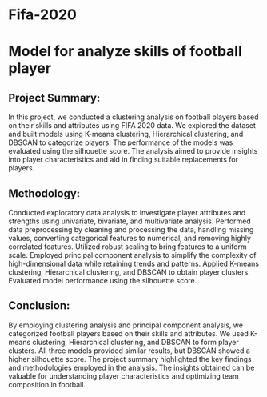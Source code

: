 # Fifa-2020
# Model for analyze skills of football player


## Project Summary:
In this project, we conducted a clustering analysis on football players based on their skills and attributes using FIFA 2020 data.
We explored the dataset and built models using K-means clustering, Hierarchical clustering, and DBSCAN to categorize players. 
The performance of the models was evaluated using the silhouette score. 
The analysis aimed to provide insights into player characteristics and aid in finding suitable replacements for players.

## Methodology:
Conducted exploratory data analysis to investigate player attributes and strengths using univariate, bivariate, and multivariate analysis.
Performed data preprocessing by cleaning and processing the data, handling missing values, converting categorical features to numerical, and removing highly correlated features.
Utilized robust scaling to bring features to a uniform scale.
Employed principal component analysis to simplify the complexity of high-dimensional data while retaining trends and patterns.
Applied K-means clustering, Hierarchical clustering, and DBSCAN to obtain player clusters.
Evaluated model performance using the silhouette score.

## Conclusion:
By employing clustering analysis and principal component analysis,
we categorized football players based on their skills and attributes.
We used K-means clustering, Hierarchical clustering, and DBSCAN to form player clusters. 
All three models provided similar results, but DBSCAN showed a higher silhouette score.
The project summary highlighted the key findings and methodologies employed in the analysis.
The insights obtained can be valuable for understanding player characteristics and optimizing team composition in football.
